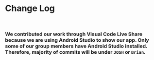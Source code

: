 # Change Log
​
### We contributed our work through Visual Code Live Share because we are using Android Studio to show our app. Only some of our group members have Android Studio installed. Therefore, majority of commits will be under `JOSH` or `Brian`.

